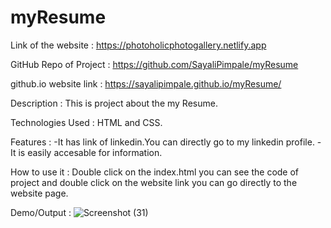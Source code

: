 # myResume

Link of the website : https://photoholicphotogallery.netlify.app

GitHub Repo of Project : https://github.com/SayaliPimpale/myResume

github.io website link : https://sayalipimpale.github.io/myResume/

Description : This is project about the my Resume.

Technologies Used : HTML and CSS.

Features : -It has link of linkedin.You can directly go to my linkedin profile.
           -It is easily accesable for information.

How to use it : Double click on the index.html you can see the code of project and double click on the website link you can go directly to the website page.

Demo/Output : ![Screenshot (31)](https://user-images.githubusercontent.com/90415438/132874951-26fdd0bc-259b-417b-b37c-f7d89cd8d671.png)
